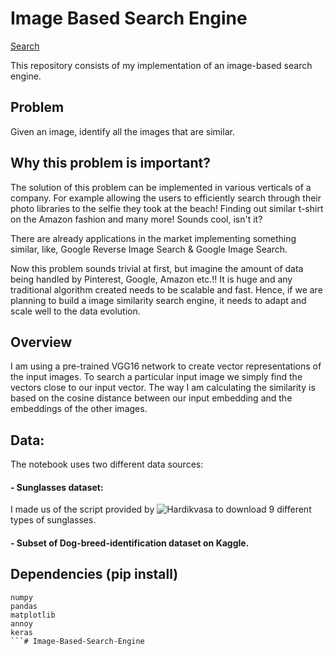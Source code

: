 # Image Based Search Engine

[Search](./images/search-engine.jpg)

This repository consists of my implementation of an image-based search engine.

## Problem

Given an image, identify all the images that are similar.

## Why this problem is important?

The solution of this problem can be implemented in various verticals of a company. For example allowing the users to efficiently search through their photo libraries to the selfie they took at the beach! Finding out similar t-shirt on the Amazon fashion and many more! Sounds cool, isn't it?

There are already applications in the market implementing something similar, like, Google Reverse Image Search & Google Image Search.

Now this problem sounds trivial at first, but imagine the amount of data being handled by Pinterest, Google, Amazon etc.!! It is huge and any traditional algorithm created needs to be scalable and fast. Hence, if we are planning to build a image similarity search engine, it needs to adapt and scale well to the data evolution.


## Overview

I am using a pre-trained VGG16 network to create vector representations of the input images. To search a particular input image we simply find the vectors close to our input vector. The way I am calculating the similarity is based on the cosine distance between our input embedding and the embeddings of the other images.

## Data:

The notebook uses two different data sources:
#### - Sunglasses dataset:
I made us of the script provided by ![Hardikvasa](https://github.com/hardikvasa/google-images-download) to download 9 different types of sunglasses.
#### - Subset of Dog-breed-identification dataset on Kaggle.

## Dependencies (pip install)

```
numpy
pandas
matplotlib
annoy
keras
```# Image-Based-Search-Engine
